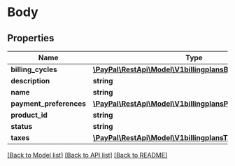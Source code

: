 # Body

## Properties
Name | Type | Description | Notes
------------ | ------------- | ------------- | -------------
**billing_cycles** | [**\PayPal\RestApi\Model\V1billingplansBillingCycles[]**](V1billingplansBillingCycles.md) |  | [optional] 
**description** | **string** |  | [optional] 
**name** | **string** |  | [optional] 
**payment_preferences** | [**\PayPal\RestApi\Model\V1billingplansPaymentPreferences**](V1billingplansPaymentPreferences.md) |  | [optional] 
**product_id** | **string** |  | [optional] 
**status** | **string** |  | [optional] 
**taxes** | [**\PayPal\RestApi\Model\V1billingplansTaxes**](V1billingplansTaxes.md) |  | [optional] 

[[Back to Model list]](../README.md#documentation-for-models) [[Back to API list]](../README.md#documentation-for-api-endpoints) [[Back to README]](../README.md)


